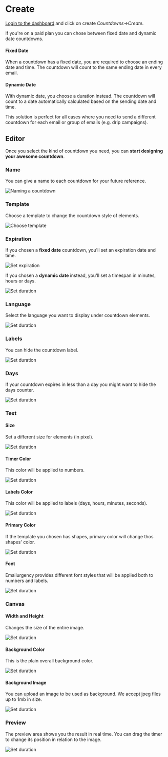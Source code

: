# Create

[Login to the dashboard](https://app.emailurgency.com/login) and click on create _Countdowns->Create_.

If you're on a paid plan you can chose between fixed date and dynamic date countdowns.

#### Fixed Date

When a countdown has a fixed date, you are required to choose an ending date and time. The countdown will count to the same ending date in every email.

#### Dynamic Date

With dynamic date, you choose a duration instead. The countdown will count to a date automatically calculated based on the sending date and time.

This solution is perfect for all cases where you need to send a different countdown for each email or group of emails (e.g. drip campaigns).

## Editor

Once you select the kind of countdown you need, you can **start designing your awesome countdown**.

### Name

You can give a name to each countdown for your future reference.

![Naming a countdown](./images/create/step-1.png)

### Template

Choose a template to change the countdown style of elements.

![Choose template](./images/create/step-2.png)

### Expiration

If you chosen a **fixed date** countdown, you'll set an expiration date and time.

![Set expiration](./images/create/step-3.png)

If you chosen a **dynamic date** instead, you'll set a timespan in minutes, hours or days.

![Set duration](./images/create/step-3b.png)

### Language

Select the language you want to display under countdown elements.

![Set duration](./images/create/step-4.png)

### Labels

You can hide the countdown label.

![Set duration](./images/create/step-5.png)

### Days

If your countdown expires in less than a day you might want to hide the days counter.

![Set duration](./images/create/step-6.png)

### Text

#### Size

Set a different size for elements (in pixel).

![Set duration](./images/create/step-7a.png)

#### Timer Color

This color will be applied to numbers.

![Set duration](./images/create/step-7b.png)

#### Labels Color

This color will be applied to labels (days, hours, minutes, seconds).

![Set duration](./images/create/step-7c.png)

#### Primary Color

If the template you chosen has shapes, primary color will change thos shapes' color.

![Set duration](./images/create/step-7d.png)

#### Font

Emailurgency provides different font styles that will be applied both to numbers and labels.

![Set duration](./images/create/step-7e.png)

### Canvas

#### Width and Height

Changes the size of the entire image.

![Set duration](./images/create/step-8a.png)

#### Background Color

This is the plain overall background color.

![Set duration](./images/create/step-8b.png)

#### Background Image

You can upload an image to be used as background. We accept jpeg files up to 1mb in size.

![Set duration](./images/create/step-8c.png)

### Preview

The preview area shows you the result in real time. You can drag the timer to change its position in relation to the image.

![Set duration](./images/create/step-9a.png)